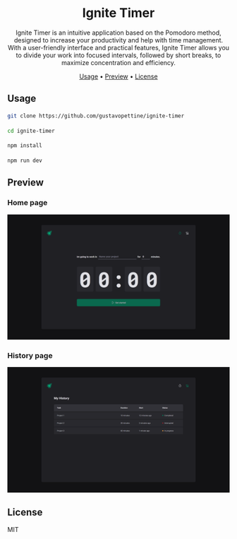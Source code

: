 <h1 align="center">
  Ignite Timer
</h1>

<p align="center">
  Ignite Timer is an intuitive application based on the Pomodoro method, designed to increase your productivity and help with time management. With a user-friendly interface and practical features, Ignite Timer allows you to divide your work into focused intervals, followed by short breaks, to maximize concentration and efficiency.
</p>

<p align="center">
  <a href="#usage">Usage</a> •
  <a href="#preview">Preview</a> •
  <a href="#license">License</a>
</p>

## Usage

```sh
git clone https://github.com/gustavopettine/ignite-timer

cd ignite-timer

npm install

npm run dev
```

## Preview

### Home page

![Screenshot](/assets/home_page.png)

### History page

![Screenshot](/assets/history_page.png)

## License

MIT

